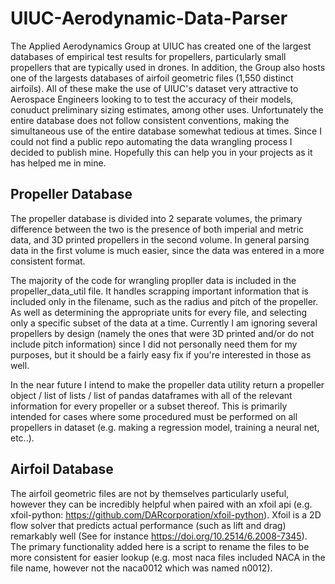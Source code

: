 # UIUC-Aerodynamic-Data-Parser

The Applied Aerodynamics Group at UIUC has created one of the largest databases of empirical test results for propellers, particularly small propellers that are typically used in drones. In addition, the Group also hosts one of the largests databases of airfoil geometric files (1,550 distinct airfoils). All of these make the use of UIUC's dataset very attractive to Aerospace Engineers looking to to test the accuracy of their models, conuduct preliminary sizing estimates, among other uses. Unfortunately the entire database does not follow consistent conventions, making the simultaneous use of the entire database somewhat tedious at times. Since I could not find a public repo automating the data wrangling process I decided to publish mine. Hopefully this can help you in your projects as it has helped me in mine.



## Propeller Database

The propeller database is divided into 2 separate volumes, the primary difference between the two is the presence of both imperial and metric data, and 3D printed propellers in the second volume. In general parsing data in the first volume is much easier, since the data was entered in a more consistent format. 

The majority of the code for wrangling propller data is included in the propeller_data_util file. It handles scrapping important information that is included only in the filename, such as the radius and pitch of the propeller. As well as determining the appropriate units for every file, and selecting only a specific subset of the data at a time. Currently I am ignoring several propellers by design (namely the ones that were 3D printed and/or do not include pitch information) since I did not personally need them for my purposes, but it should be a fairly easy fix if you're interested in those as well.

In the near future I intend to make the propeller data utility return a propeller object / list of lists / list of pandas dataframes with all of the relevant information for every propeller or a subset thereof. This is primarily intended for cases where some procedured must be performed on all propellers in dataset (e.g. making a regression model, training a neural net, etc..).


## Airfoil Database

The airfoil geometric files are not by themselves particularly useful, however they can be incredibly helpful when paired with an xfoil api (e.g. xfoil-python: https://github.com/DARcorporation/xfoil-python). Xfoil is a 2D flow solver that predicts actual performance (such as lift and drag) remarkably well (See for instance https://doi.org/10.2514/6.2008-7345). The primary functionality added here is a script to rename the files to be more consistent for easier lookup (e.g. most naca files included  NACA in the file name, however not the naca0012 which was named n0012). 
